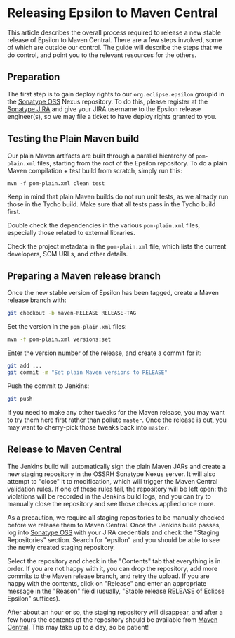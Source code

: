 # Releasing Epsilon to Maven Central

This article describes the overall process required to release a new stable release of Epsilon to Maven Central. There are a few steps involved, some of which are outside our control. The guide will describe the steps that we do control, and point you to the relevant resources for the others.

## Preparation

The first step is to gain deploy rights to our `org.eclipse.epsilon` groupId in the [Sonatype OSS](https://oss.sonatype.org/) Nexus repository. To do this, please register at the [Sonatype JIRA](https://issues.sonatype.org/) and give your JIRA username to the Epsilon release engineer(s), so we may file a ticket to have deploy rights granted to you.

## Testing the Plain Maven build

Our plain Maven artifacts are built through a parallel hierarchy of `pom-plain.xml` files, starting from the root of the Epsilon repository.
To do a plain Maven compilation + test build from scratch, simply run this:

```
mvn -f pom-plain.xml clean test
```

Keep in mind that plain Maven builds do not run unit tests, as we already run those in the Tycho build.
Make sure that all tests pass in the Tycho build first.

Double check the dependencies in the various `pom-plain.xml` files, especially those related to external libraries.

Check the project metadata in the `pom-plain.xml` file, which lists the current developers, SCM URLs, and other details.

## Preparing a Maven release branch

Once the new stable version of Epsilon has been tagged, create a Maven release branch with:

```sh
git checkout -b maven-RELEASE RELEASE-TAG
```

Set the version in the `pom-plain.xml` files:

```sh
mvn -f pom-plain.xml versions:set
```

Enter the version number of the release, and create a commit for it:

```sh
git add ...
git commit -m "Set plain Maven versions to RELEASE"
```

Push the commit to Jenkins:

```sh
git push
```

If you need to make any other tweaks for the Maven release, you may want to try them here first rather than pollute `master`.
Once the release is out, you may want to cherry-pick those tweaks back into `master`.

## Release to Maven Central

The Jenkins build will automatically sign the plain Maven JARs and create a new staging repository in the OSSRH Sonatype Nexus server.
It will also attempt to "close" it to modification, which will trigger the Maven Central validation rules.
If one of these rules fail, the repository will be left open: the violations will be recorded in the Jenkins build logs, and you can try to manually close the repository and see those checks applied once more.

As a precaution, we require all staging repositories to be manually checked before we release them to Maven Central.
Once the Jenkins build passes, log into [Sonatype OSS](https://oss.sonatype.org/) with your JIRA credentials and check the "Staging Repositories" section.
Search for "epsilon" and you should be able to see the newly created staging repository.

Select the repository and check in the "Contents" tab that everything is in order. If you are not happy with it, you can drop the repository, add more commits to the Maven release branch, and retry the upload. If you are happy with the contents, click on "Release" and enter an appropriate message in the "Reason" field (usually, "Stable release RELEASE of Eclipse Epsilon" suffices).

After about an hour or so, the staging repository will disappear, and after a few hours the contents of the repository should be available from [Maven Central](https://search.maven.org/). This may take up to a day, so be patient!
